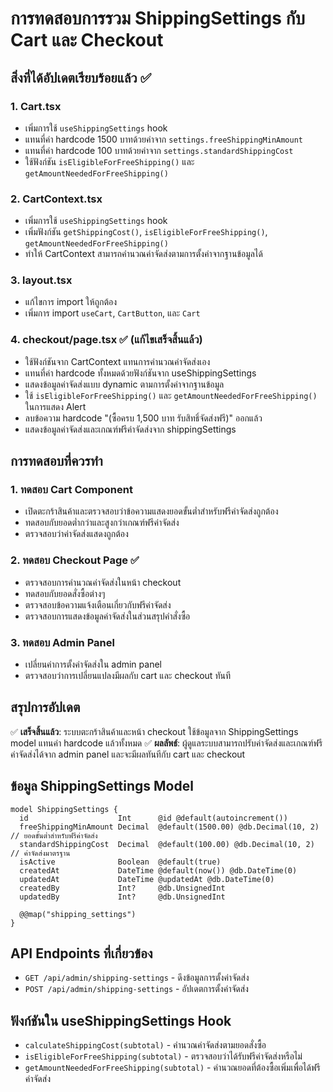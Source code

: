 # การทดสอบการรวม ShippingSettings กับ Cart และ Checkout

## สิ่งที่ได้อัปเดตเรียบร้อยแล้ว ✅

### 1. Cart.tsx
- เพิ่มการใช้ `useShippingSettings` hook
- แทนที่ค่า hardcode 1500 บาทด้วยค่าจาก `settings.freeShippingMinAmount`
- แทนที่ค่า hardcode 100 บาทด้วยค่าจาก `settings.standardShippingCost`
- ใช้ฟังก์ชัน `isEligibleForFreeShipping()` และ `getAmountNeededForFreeShipping()`

### 2. CartContext.tsx
- เพิ่มการใช้ `useShippingSettings` hook
- เพิ่มฟังก์ชัน `getShippingCost()`, `isEligibleForFreeShipping()`, `getAmountNeededForFreeShipping()`
- ทำให้ CartContext สามารถคำนวณค่าจัดส่งตามการตั้งค่าจากฐานข้อมูลได้

### 3. layout.tsx
- แก้ไขการ import ให้ถูกต้อง
- เพิ่มการ import `useCart`, `CartButton`, และ `Cart`

### 4. checkout/page.tsx ✅ (แก้ไขเสร็จสิ้นแล้ว)
- ใช้ฟังก์ชันจาก CartContext แทนการคำนวณค่าจัดส่งเอง
- แทนที่ค่า hardcode ทั้งหมดด้วยฟังก์ชันจาก useShippingSettings
- แสดงข้อมูลค่าจัดส่งแบบ dynamic ตามการตั้งค่าจากฐานข้อมูล
- ใช้ `isEligibleForFreeShipping()` และ `getAmountNeededForFreeShipping()` ในการแสดง Alert
- ลบข้อความ hardcode "(ซื้อครบ 1,500 บาท รับสิทธิ์จัดส่งฟรี)" ออกแล้ว
- แสดงข้อมูลค่าจัดส่งและเกณฑ์ฟรีค่าจัดส่งจาก shippingSettings

## การทดสอบที่ควรทำ

### 1. ทดสอบ Cart Component
- เปิดตะกร้าสินค้าและตรวจสอบว่าข้อความแสดงยอดขั้นต่ำสำหรับฟรีค่าจัดส่งถูกต้อง
- ทดสอบกับยอดต่ำกว่าและสูงกว่าเกณฑ์ฟรีค่าจัดส่ง
- ตรวจสอบว่าค่าจัดส่งแสดงถูกต้อง

### 2. ทดสอบ Checkout Page ✅
- ตรวจสอบการคำนวณค่าจัดส่งในหน้า checkout
- ทดสอบกับยอดสั่งซื้อต่างๆ
- ตรวจสอบข้อความแจ้งเตือนเกี่ยวกับฟรีค่าจัดส่ง
- ตรวจสอบการแสดงข้อมูลค่าจัดส่งในส่วนสรุปคำสั่งซื้อ

### 3. ทดสอบ Admin Panel
- เปลี่ยนค่าการตั้งค่าจัดส่งใน admin panel
- ตรวจสอบว่าการเปลี่ยนแปลงมีผลกับ cart และ checkout ทันที

## สรุปการอัปเดต
✅ **เสร็จสิ้นแล้ว**: ระบบตะกร้าสินค้าและหน้า checkout ใช้ข้อมูลจาก ShippingSettings model แทนค่า hardcode แล้วทั้งหมด
✅ **ผลลัพธ์**: ผู้ดูแลระบบสามารถปรับค่าจัดส่งและเกณฑ์ฟรีค่าจัดส่งได้จาก admin panel และจะมีผลทันทีกับ cart และ checkout

## ข้อมูล ShippingSettings Model
```prisma
model ShippingSettings {
  id                    Int      @id @default(autoincrement())
  freeShippingMinAmount Decimal  @default(1500.00) @db.Decimal(10, 2) // ยอดขั้นต่ำสำหรับฟรีค่าจัดส่ง
  standardShippingCost  Decimal  @default(100.00) @db.Decimal(10, 2)  // ค่าจัดส่งมาตรฐาน
  isActive              Boolean  @default(true)
  createdAt             DateTime @default(now()) @db.DateTime(0)
  updatedAt             DateTime @updatedAt @db.DateTime(0)
  createdBy             Int?     @db.UnsignedInt
  updatedBy             Int?     @db.UnsignedInt

  @@map("shipping_settings")
}
```

## API Endpoints ที่เกี่ยวข้อง
- `GET /api/admin/shipping-settings` - ดึงข้อมูลการตั้งค่าจัดส่ง
- `POST /api/admin/shipping-settings` - อัปเดตการตั้งค่าจัดส่ง

## ฟังก์ชันใน useShippingSettings Hook
- `calculateShippingCost(subtotal)` - คำนวณค่าจัดส่งตามยอดสั่งซื้อ
- `isEligibleForFreeShipping(subtotal)` - ตรวจสอบว่าได้รับฟรีค่าจัดส่งหรือไม่
- `getAmountNeededForFreeShipping(subtotal)` - คำนวณยอดที่ต้องซื้อเพิ่มเพื่อได้ฟรีค่าจัดส่ง